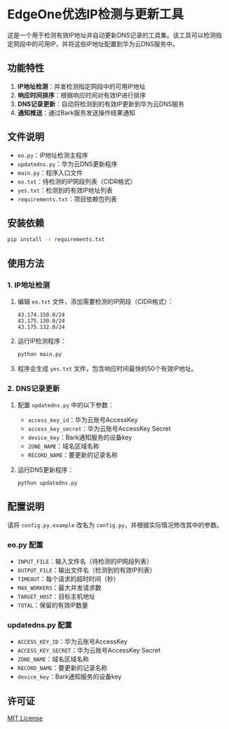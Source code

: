 # EdgeOne优选IP检测与更新工具

这是一个用于检测有效IP地址并自动更新DNS记录的工具集。该工具可以检测指定网段中的可用IP，并将这些IP地址配置到华为云DNS服务中。

## 功能特性

1. **IP地址检测**：并发检测指定网段中的可用IP地址
2. **响应时间排序**：根据响应时间对有效IP进行排序
3. **DNS记录更新**：自动将检测到的有效IP更新到华为云DNS服务
4. **通知推送**：通过Bark服务发送操作结果通知

## 文件说明

- `eo.py`：IP地址检测主程序
- `updatedns.py`：华为云DNS更新程序
- `main.py`：程序入口文件
- `eo.txt`：待检测的IP网段列表（CIDR格式）
- `yes.txt`：检测到的有效IP地址列表
- `requirements.txt`：项目依赖包列表

## 安装依赖

```bash
pip install -r requirements.txt
```

## 使用方法

### 1. IP地址检测

1. 编辑 `eo.txt` 文件，添加需要检测的IP网段（CIDR格式）：
   ```
   43.174.150.0/24
   43.175.130.0/24
   43.175.132.0/24
   ```

2. 运行IP检测程序：
   ```bash
   python main.py
   ```

3. 程序会生成 `yes.txt` 文件，包含响应时间最快的50个有效IP地址。

### 2. DNS记录更新

1. 配置 `updatedns.py` 中的以下参数：
   - `access_key_id`：华为云账号AccessKey
   - `access_key_secret`：华为云账号AccessKey Secret
   - `device_key`：Bark通知服务的设备key
   - `ZONE_NAME`：域名区域名称
   - `RECORD_NAME`：要更新的记录名称

2. 运行DNS更新程序：
   ```bash
   python updatedns.py
   ```

## 配置说明

请将 `config.py.example` 改名为 `config.py`，并根据实际情况修改其中的参数。

### eo.py 配置

- `INPUT_FILE`：输入文件名（待检测的IP网段列表）
- `OUTPUT_FILE`：输出文件名（检测到的有效IP列表）
- `TIMEOUT`：每个请求的超时时间（秒）
- `MAX_WORKERS`：最大并发请求数
- `TARGET_HOST`：目标主机地址
- `TOTAL`：保留的有效IP数量

### updatedns.py 配置

- `ACCESS_KEY_ID`：华为云账号AccessKey
- `ACCESS_KEY_SECRET`：华为云账号AccessKey Secret
- `ZONE_NAME`：域名区域名称
- `RECORD_NAME`：要更新的记录名称
- `device_key`：Bark通知服务的设备key

## 许可证

[MIT License](LICENSE)